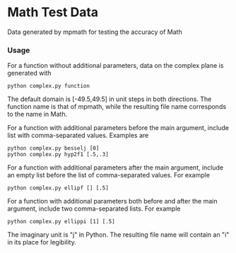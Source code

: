 # Math Test Data
 
Data generated by mpmath for testing the accuracy of Math

### Usage ###

For a function without additional parameters, data on the complex plane is generated with

```
python complex.py function
```

The default domain is [-49.5,49.5] in unit steps in both directions. The function name is that of mpmath, while the resulting file name corresponds to the name in Math.

For a function with additional parameters before the main argument, include list with comma-separated values. Examples are

```
python complex.py besselj [0]
python complex.py hyp2f1 [.5,.3]
```

For a function with additional parameters after the main argument, include an empty list before the list of comma-separated values. For example

```
python complex.py ellipf [] [.5]
```

For a function with additional parameters both before and after the main argument, include two comma-separated lists. For example

```
python complex.py ellippi [1] [.5]
```

The imaginary unit is "j" in Python. The resulting file name will contain an "i" in its place for legibility.

